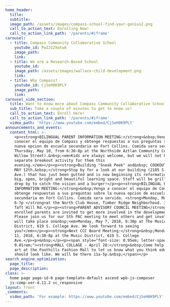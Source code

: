 ```yaml
---
home_header:
  title:
  subtitle:
  image_path: /assets/images/compass-school-find-your-genius2.png
  call_to_action_text: Enrolling Now!
  call_to_action_link_path: '/parents/#iframe'
carousel:
  - title: Compass Community Collaborative School
    youtube_id: PwZJIZ9atwA
    image_path:
    link:
  - title: We are a Research-Based School
    youtube_id:
    image_path: /assets/images/wallace-child-development.png
    link:
  - title: Why Compass?
    youtube_id: CjSeH0K9PLY
    image_path:
    link:
carousel_side_section:
  title: Want to know more about Compass Community Collaborative School?
  sub_title: Take a couple of minutes to get to know us!
  call_to_action_text: Enroll Here!
  call_to_action_link_path: '/parents/#iframe'
  video_path: 'https://www.youtube.com/embed/CjSeH0K9PLY'
announcements_and_events:
  content_html: >-
    <p><strong>BILINGUAL PARENT INFORMATION MEETING:</strong>&nbsp;Venga a
    conocer el equipo de Compass y obtenge respuestas a sus preguntas sobre la
    nueva opcion de escuela secundaria en Fort Collins. Comida sera servida.
    Thursday, May 10, from 6:30-8p at the Northside Aztlan Community Center (112
    Willow Street).&nbsp;<em>Kids are always welcome, but we will not have a
    separate breakout activity for them this
    evening.</em></p><p><strong>Building "Sneak Peek" and&nbsp; COOKOUT 5-7p,
    MAY 12th.&nbsp;</strong>Stop by for a look at our building (2105 S. College
    Ave.) that has just been gutted and is now beginning its reformation into a
    big, open, bright and beautiful learning space. Staff will be grilling, so
    drop by to catch the vision and a burger!</p><p><strong>BILINGUAL PARENT
    INFORMATION MEETING:</strong>&nbsp;Venga a conocer el equipo de Compass y
    obtenge respuestas a sus preguntas sobre la nueva opcion de escuela
    secundaria en Fort Collins. Comida sera servida. <strong>Monday, May 14,
    6-7p </strong>at the North Club House, Timber Ridge Neighborhood. 3717 S.
    Taft Hill Rd.</p><p><strong>PARENT ADVISORY COUNCIL MEETING</strong>: All
    enrolled parents are invited to get more involved in the development of CCC.
    Please join us for our 5th PAC meeting to meet others and get involved. It
    will take place on&nbsp;<em>Monday, May 7, 2018, 6:30p at The Music
    District, 619 S. College Ave. We look forward to seeing
    you!</em></p><p><strong>Next CCC Board Meeting:</strong>&nbsp;Monday, June
    11, 2018, 6:30-8p at the Music District, 619 S. College
    Ave.</p><p>&nbsp;</p><p><span style="font-size: 0.95em; letter-spacing:
    0.01rem;"><strong>MALL COLLAGE - April 28:</strong>&nbsp;Come help us create
    art at the Foothills Fashion Mall to let us know what you think education
    should look like. We will be there 11a-5p.&nbsp;</span></p>
search_engine_optimization:
  page_title:
  page_description:
class: >-
  home page page-id-6 page-template-default ascend wpb-js-composer
  js-comp-ver-4.11.2 vc_responsive
layout: front
_comments:
  video_path: 'For example: https://www.youtube.com/embed/CjSeH0K9PLY'
---
```


